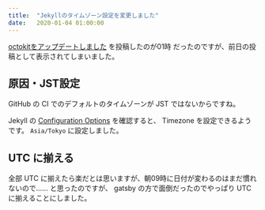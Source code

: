 ```yaml
---
title:  "Jekyllのタイムゾーン設定を変更しました"
date:   2020-01-04 01:00:00
---
```


[octokitをアップデートしました](/2020-01/update-octokit/) を投稿したのが01時
だったのですが、前日の投稿として表示されてしまいました。

## 原因・JST設定

GitHub の CI でのデフォルトのタイムゾーンが JST ではないからですね。

Jekyll の [Configuration Options](https://jekyllrb.com/docs/configuration/options/) を確認すると、
Timezone を設定できるようです。 `Asia/Tokyo` に設定しました。

## UTC に揃える

全部 UTC に揃えたら楽だとは思いますが、朝09時に日付が変わるのはまだ慣れないので……
と思ったのですが、 gatsby の方で面倒だったのでやっぱり UTC に揃えることにしました。


